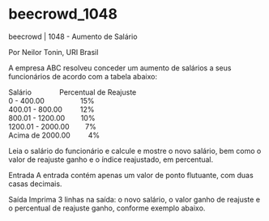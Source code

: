 # beecrowd_1048

beecrowd | 1048 - Aumento de Salário

Por Neilor Tonin, URI  Brasil

A empresa ABC resolveu conceder um aumento de salários a seus funcionários de acordo com a tabela abaixo:

Salário	&nbsp; &nbsp; &nbsp; &nbsp; &nbsp; &nbsp; &nbsp;Percentual de Reajuste<br />
0 - 400.00 &nbsp; &nbsp; &nbsp; &nbsp; &nbsp; &nbsp; &nbsp; &nbsp; &nbsp;15%<br />
400.01 - 800.00	 &nbsp; &nbsp; &nbsp; &nbsp; 12%<br />
800.01 - 1200.00 &nbsp; &nbsp; &nbsp; &nbsp;10%<br />
1200.01 - 2000.00 &nbsp; &nbsp; &nbsp; &nbsp;7%<br />
Acima de 2000.00 &nbsp; &nbsp; &nbsp; &nbsp; 4%<br />

Leia o salário do funcionário e calcule e mostre o novo salário, bem como o valor de reajuste ganho e o índice reajustado, em percentual.

Entrada
A entrada contém apenas um valor de ponto flutuante, com duas casas decimais.

Saída
Imprima 3 linhas na saída: o novo salário, o valor ganho de reajuste e o percentual de reajuste ganho, conforme exemplo abaixo.